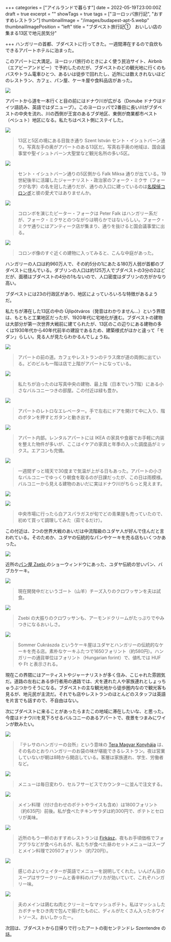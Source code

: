 +++
categories = ["アイルランドで暮らす"]
date = 2022-05-19T23:00:00Z
draft = true
excerpt = ""
showTags = true
tags = ["ヨーロッパ旅行記", "おすすめレストラン"]
thumbnailImage = "/images/budapest-apt-5.webp"
thumbnailImagePosition = "left"
title = "ブダペスト旅行記①　おいしい店の集まる13区で地元民気分"

+++
ハンガリーの首都、ブダペストに行ってきた。一週間滞在するので自炊もできるアパートホテルに泊まった。

<!--more-->

このアパートに大満足。ヨーロッパ旅行のときによく使う民泊サイト、Airbnb（エアビーアンドビー）で予約したのだが、ブダペストのどの観光地に行くのもバスやトラム電車ひとつ、あるいは徒歩で回れたし、近所には数えきれないほどのレストラン、カフェ、パン屋、ケーキ屋や食料品店があった。

![](/images/neibourhood-walk-1.webp)

アパートから道を一本行くと目の前にはドナウ川が広がる（Donube ドナウはドイツ語読み、英語ではダニューブ）。このヨーロッパで2番目に長い川がブダペストの中央を流れ、川の西側が王宮のあるブダ地区、東側が商業都市ペスト（ペシュト）地区になる。私たちはペスト側にステイした。

![](/images/neibourhood-walk-2.webp)

> 13区と5区の境にある目抜き通り Szent István セント・イシュトバーン通り。写真左手の奥がアパートのある13区だ。写真右手奥の地域は、国会議事堂や聖イシュトバーン大聖堂など観光名所の多い5区。

![](/images/budapest-columbo-1.webp)

> セント・イシュトバーン通りの5区側から Falk Miksa 通りが出ている。19世紀後半に活躍したジャーナリスト・政治家のフォーク・ミクサ（フォークが名字）の名を冠した通りだが、通りの入口に建っているのは[名探偵コロンボ](https://www.riastra.com/2021/03/%E3%81%86%E3%81%A1%E3%81%AE%E3%83%80%E3%83%B3%E3%83%8A%E3%81%A8%E3%81%86%E3%81%A1%E3%81%AE%E3%82%AB%E3%83%9F%E3%81%95%E3%82%93/)と彼の愛犬ではありませんか。

![](/images/budapest-columbo-2.webp)

> コロンボを演じたピーター・フォークは Peter Falk はハンガリー系だが、フォーク・ミクサとのつながりは明らかではないらしい。フォーク・ミクサ通りにはアンティーク店が集まり、通りを抜けると国会議事堂に出る。

![](/images/budapest-architecture.webp)

> コロンボ像のすぐ近くの建物に入ってみると、こんな中庭があった。

ハンガリーの人口は約960万人で、その約5分の1にあたる180万人弱が首都のブダペストに住んでいる。ダブリンの人口は約125万人でブダペストの3分の2ほどだが、面積はブダペストの4分の1もないので、人口密度はダブリンの方がかなり高い。

ブダペストには23の行政区があり、地区によっていろいろな特徴があるようだ。

私たちが滞在した13区の中の Újlipótváros（発音はわかりません...）という界隈は、もともと工業地区だったが、1920年代に宅地化が進む。ブダペストの建物は大部分が第一次世界大戦前に建てられたが、13区のこの辺りにある建物の多くは1930年代から40年代前半の建設であるため、建築様式がほかと違って「モダン」らしい。見る人が見たらわかるんでしょうね。

![](/images/neibourhood-walk-3.webp)

> アパートの前の道。カフェやレストランのテラス席が道の両側に出ている。どのビルも一階は店で上階がアパートになっている。

![](/images/budapest-apt-5.webp)

> 私たちが泊ったのは写真中央の建物、最上階（日本でいう7階）にある小さなバルコニーつきの部屋。この付近は緑も豊か。

![](/images/budapest-apt-1.webp)

> アパートのレトロなエレベーター。手で左右にドアを開けて中に入り、階のボタンを押すとガタンと動き出す。

![](/images/budapest-apt-3.webp)

> アパート内部。レンタルアパートには IKEA の家具や食器でお手軽に内装を整えた物件が多いが、ここはイケアの家具と年季の入った調度品がミックス。エアコンも完備。

![](/images/budapest-apt-4.webp)

> 一週間ずっと晴天で30度まで気温が上がる日もあった。アパートの小さなバルコニーでゆっくり朝食を取るのが日課だったが、この日は雨模様。バルコニーから見える建物のあいだに実はドナウ川がちらっと見えます。

![](/images/budapest-apt-2.webp)

![](/images/budapest_central-market.webp)

> 中央市場に行ったら白アスパラガスが旬でどの青果屋も売っていたので、初めて買って調理してみた（茹でるだけ）。

この付近は、2つの世界大戦のあいだは中流階級のユダヤ人が好んで住んだと言われている。そのためか、ユダヤの伝統的なパンやケーキを売る店もいくつかあった。

![](/images/budapest-bakery-3.webp)

近所の[パン屋 Zsebi ](https://www.instagram.com/zsebibudapest/?hl=en)のショーウィンドウにあった、ユダヤ伝統の甘いパン、バブカケーキ。

![](/images/budapest-bakery-1.webp)

> 現在開発中だというゴート（山羊）チーズ入りのクロワッサンを夫は試食。

![](/images/budapest-bakery-2.webp)

> Zsebi の大振りのクロワッサンも、アーモンドクリームがたっぷりでやみつきになるおいしさ。

![](/images/neibourhood-jewish-cake-shop.webp)

> Sommer Cukrászda というケーキ屋はユダヤとハンガリーの伝統的なケーキを売る店。素朴なケーキふたつで1650フォリント（約580円）。ハンガリーの通貨単位はフォリント（Hungarian forint）で、値札では HUF や Ft と表示される。

現在この界隈にはアーティストやジャーナリストが多く住み、こじゃれた雰囲気だ。道路の左右にある歩行者用の通路では、犬を連れた人や家族連れとしょっちゅうぶつかりそうになる。ブダペストの主な観光地から徒歩圏内なので観光客も見るが、地元民が主流だ。それでも店やレストランのほとんどのスタッフは英語を片言でも話すので、不自由はない。

次にブダペストに来ることがあったらまたこの地域に滞在したいな、と思った。今度はドナウ川を見下ろせるバルコニーのあるアパートで、夜景をつまみにワインが飲みたい。

![](/images/neibourhood-restaurant-7.webp)

> 『テレサのハンガリーの台所』という意味の [Tera Magyar Konyhája](http://www.terakonyhaja.hu/index.php/en/) は、その名のとおりハンガリーのお袋の味が堪能できるレストラン。夜は営業していないが朝は8時から開店している。客層は家族連れ、学生、労働者など。

![](/images/neibourhood-restaurant-1.webp)

> メニューは毎日変わり、セルフサービスでカウンターに並んで注文する。

![](/images/neibourhood-restaurant-2.webp)

> メイン料理（付け合わせのポテトやライスも含め）は1800フォリント（約635円）前後。私が食べたチキンサラダは約300円で、ポテトとセロリが美味。

![](/images/neibourhood-restaurant-5.webp)

> 近所のもう一軒のおすすめレストランは [Firkász](https://www.facebook.com/firkaszbp)。夜もお手頃価格でフォアグラなどが食べられるが、私たちが食べた昼のセットメニューはスープとメイン料理で2050フォリント（約720円）。

![](/images/neibourhood-restaurant-4.webp)

> 感じのよいウェイターが英語でメニューを説明してくれた。いんげん豆のスープはサワークリームと香辛料のパプリカが効いていて、これぞハンガリー味。

![](/images/neibourhood-restaurant-6.webp)

> 夫のメインは鶏むね肉とクリーミーなマッシュポテト。私はマッシュしたカボチャをひき肉で包んで揚げたものに、ディルがたくさん入ったホワイトソース。おいしかったー。

次回は、ブダペストから日帰りで行ったアートの街センテンドレ Szentendre の話。